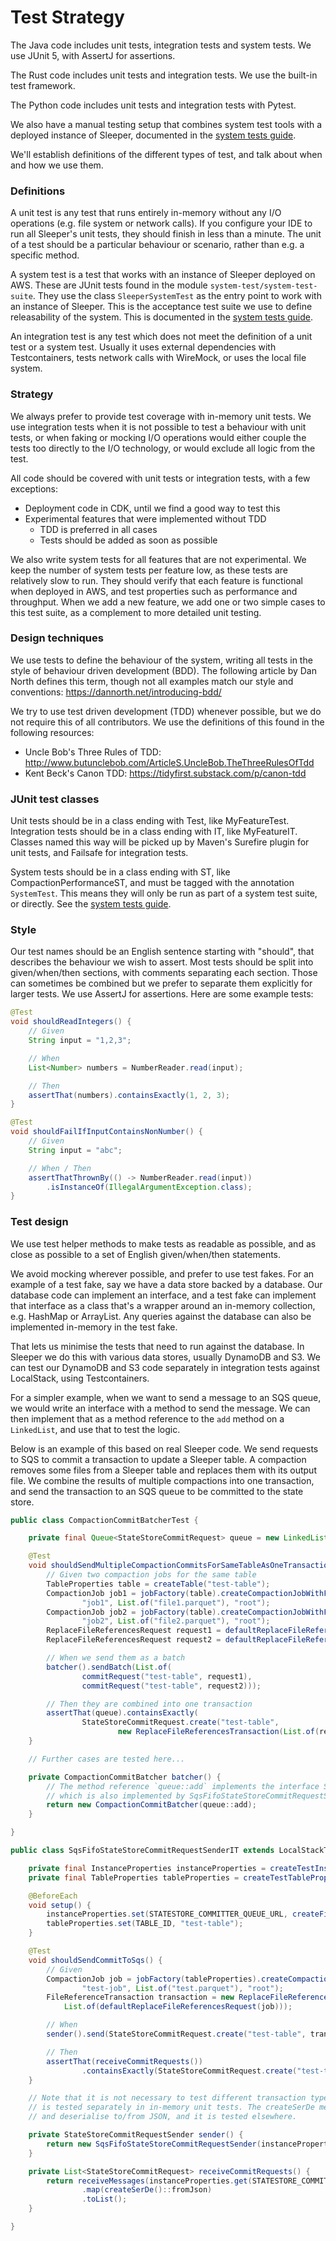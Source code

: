Test Strategy
=============

The Java code includes unit tests, integration tests and system tests. We use JUnit 5, with AssertJ for assertions.

The Rust code includes unit tests and integration tests. We use the built-in test framework.

The Python code includes unit tests and integration tests with Pytest.

We also have a manual testing setup that combines system test tools with a deployed instance of Sleeper, documented in
the [system tests guide](system-tests.md#manual-testing).

We'll establish definitions of the different types of test, and talk about when and how we use them.

### Definitions

A unit test is any test that runs entirely in-memory without any I/O operations (e.g. file system or network calls).
If you configure your IDE to run all Sleeper's unit tests, they should finish in less than a minute. The unit of a test
should be a particular behaviour or scenario, rather than e.g. a specific method.

A system test is a test that works with an instance of Sleeper deployed on AWS. These are JUnit tests found in the
module `system-test/system-test-suite`. They use the class `SleeperSystemTest` as the entry point to work with an
instance of Sleeper. This is the acceptance test suite we use to define releasability of the system. This is documented
in the [system tests guide](system-tests.md#acceptance-tests).

An integration test is any test which does not meet the definition of a unit test or a system test. Usually it uses
external dependencies with Testcontainers, tests network calls with WireMock, or uses the local file system.

### Strategy

We always prefer to provide test coverage with in-memory unit tests. We use integration tests when it is not possible to
test a behaviour with unit tests, or when faking or mocking I/O operations would either couple the tests too directly to
the I/O technology, or would exclude all logic from the test.

All code should be covered with unit tests or integration tests, with a few exceptions:

- Deployment code in CDK, until we find a good way to test this
- Experimental features that were implemented without TDD
  - TDD is preferred in all cases
  - Tests should be added as soon as possible

We also write system tests for all features that are not experimental. We keep the number of system tests per feature
low, as these tests are relatively slow to run. They should verify that each feature is functional when deployed in AWS,
and test properties such as performance and throughput. When we add a new feature, we add one or two simple cases to
this test suite, as a complement to more detailed unit testing.

### Design techniques

We use tests to define the behaviour of the system, writing all tests in the style of behaviour driven development
(BDD). The following article by Dan North defines this term, though not all examples match our style and conventions:
https://dannorth.net/introducing-bdd/

We try to use test driven development (TDD) whenever possible, but we do not require this of all contributors. We use
the definitions of this found in the following resources:

- Uncle Bob's Three Rules of TDD: http://www.butunclebob.com/ArticleS.UncleBob.TheThreeRulesOfTdd
- Kent Beck's Canon TDD: https://tidyfirst.substack.com/p/canon-tdd

### JUnit test classes

Unit tests should be in a class ending with Test, like MyFeatureTest. Integration tests should be in a class ending with
IT, like MyFeatureIT. Classes named this way will be picked up by Maven's Surefire plugin for unit tests, and Failsafe
for integration tests.

System tests should be in a class ending with ST, like CompactionPerformanceST, and must be tagged with the annotation
`SystemTest`. This means they will only be run as part of a system test suite, or directly. See
the [system tests guide](system-tests.md#acceptance-tests).

### Style

Our test names should be an English sentence starting with "should", that describes the behaviour we wish to assert.
Most tests should be split into given/when/then sections, with comments separating each section. Those can sometimes be
combined but we prefer to separate them explicitly for larger tests. We use AssertJ for assertions. Here are some
example tests:

```java
@Test
void shouldReadIntegers() {
    // Given
    String input = "1,2,3";

    // When
    List<Number> numbers = NumberReader.read(input);

    // Then
    assertThat(numbers).containsExactly(1, 2, 3);
}

@Test
void shouldFailIfInputContainsNonNumber() {
    // Given
    String input = "abc";

    // When / Then
    assertThatThrownBy(() -> NumberReader.read(input))
        .isInstanceOf(IllegalArgumentException.class);
}
```

### Test design

We use test helper methods to make tests as readable as possible, and as close as possible to a set of English
given/when/then statements.

We avoid mocking wherever possible, and prefer to use test fakes. For an example of a test fake, say we have a data
store backed by a database. Our database code can implement an interface, and a test fake can implement that interface
as a class that's a wrapper around an in-memory collection, e.g. HashMap or ArrayList. Any queries against the database
can also be implemented in-memory in the test fake.

That lets us minimise the tests that need to run against the database. In Sleeper we do this with various data stores,
usually DynamoDB and S3. We can test our DynamoDB and S3 code separately in integration tests against LocalStack, using
Testcontainers.

For a simpler example, when we want to send a message to an SQS queue, we would write an interface with a method to send
the message. We can then implement that as a method reference to the `add` method on a `LinkedList`, and use that to
test the logic.

Below is an example of this based on real Sleeper code. We send requests to SQS to commit a transaction to update a
Sleeper table. A compaction removes some files from a Sleeper table and replaces them with its output file. We combine
the results of multiple compactions into one transaction, and send the transaction to an SQS queue to be committed to
the state store.

```java
public class CompactionCommitBatcherTest {

    private final Queue<StateStoreCommitRequest> queue = new LinkedList<>();

    @Test
    void shouldSendMultipleCompactionCommitsForSameTableAsOneTransaction() {
        // Given two compaction jobs for the same table
        TableProperties table = createTable("test-table");
        CompactionJob job1 = jobFactory(table).createCompactionJobWithFilenames(
                "job1", List.of("file1.parquet"), "root");
        CompactionJob job2 = jobFactory(table).createCompactionJobWithFilenames(
                "job2", List.of("file2.parquet"), "root");
        ReplaceFileReferencesRequest request1 = defaultReplaceFileReferencesRequest(job1);
        ReplaceFileReferencesRequest request2 = defaultReplaceFileReferencesRequest(job2);

        // When we send them as a batch
        batcher().sendBatch(List.of(
                commitRequest("test-table", request1),
                commitRequest("test-table", request2)));

        // Then they are combined into one transaction
        assertThat(queue).containsExactly(
                StateStoreCommitRequest.create("test-table",
                        new ReplaceFileReferencesTransaction(List.of(request1, request2))));
    }

    // Further cases are tested here...

    private CompactionCommitBatcher batcher() {
        // The method reference `queue::add` implements the interface StateStoreCommitRequestSender,
        // which is also implemented by SqsFifoStateStoreCommitRequestSender in the tests shown below.
        return new CompactionCommitBatcher(queue::add);
    }

}

public class SqsFifoStateStoreCommitRequestSenderIT extends LocalStackTestBase {

    private final InstanceProperties instanceProperties = createTestInstanceProperties();
    private final TableProperties tableProperties = createTestTableProperties(instanceProperties, createSchemaWithKey("key"));

    @BeforeEach
    void setup() {
        instanceProperties.set(STATESTORE_COMMITTER_QUEUE_URL, createFifoQueueGetUrl());
        tableProperties.set(TABLE_ID, "test-table");
    }

    @Test
    void shouldSendCommitToSqs() {
        // Given
        CompactionJob job = jobFactory(tableProperties).createCompactionJobWithFilenames(
                "test-job", List.of("test.parquet"), "root");
        FileReferenceTransaction transaction = new ReplaceFileReferencesTransaction(
            List.of(defaultReplaceFileReferencesRequest(job)));

        // When
        sender().send(StateStoreCommitRequest.create("test-table", transaction));

        // Then
        assertThat(receiveCommitRequests())
                .containsExactly(StateStoreCommitRequest.create("test-table", transaction));
    }

    // Note that it is not necessary to test different transaction types here as serialisation/deserialisation
    // is tested separately in in-memory unit tests. The createSerDe method used below creates an object to serialise
    // and deserialise to/from JSON, and it is tested elsewhere.

    private StateStoreCommitRequestSender sender() {
        return new SqsFifoStateStoreCommitRequestSender(instanceProperties, createSerDe(), sqsClient);
    }

    private List<StateStoreCommitRequest> receiveCommitRequests() {
        return receiveMessages(instanceProperties.get(STATESTORE_COMMITTER_QUEUE_URL))
                .map(createSerDe()::fromJson)
                .toList();
    }

}
```
